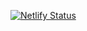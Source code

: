 [![Netlify Status](https://api.netlify.com/api/v1/badges/9ac3e6d2-ab64-420a-8b8d-eb025856c218/deploy-status)](https://app.netlify.com/projects/naveen-nyn/deploys)
<!--
**Naveen-YN/naveen-yn** is a ✨ _special_ ✨ repository because its `README.md` (this file) appears on your GitHub profile.

Here are some ideas to get you started:

- 🔭 I’m currently working on ...
- 🌱 I’m currently learning ...
- 👯 I’m looking to collaborate on ...
- 🤔 I’m looking for help with ...
- 💬 Ask me about ...
- 📫 How to reach me: ...
- 😄 Pronouns: ...
- ⚡ Fun fact: ...
-->
